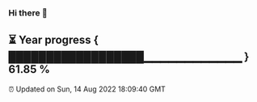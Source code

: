 ### Hi there 👋
⏳ Year progress { ██████████████████▁▁▁▁▁▁▁▁▁▁▁▁ } 61.85 %
---
⏰ Updated on Sun, 14 Aug 2022 18:09:40 GMT

